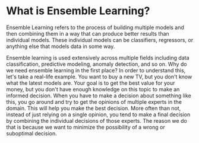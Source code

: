 # What is Ensemble Learning?

Ensemble Learning refers to the process of building multiple models and then combining them in a way that can produce better results than individual models. These individual models can be classifiers, regressors, or anything else that models data in some way.

Ensemble learning is used extensively across multiple fields including data classification, predictive modeling, anomaly detection, and so on. Why do we need ensemble learning in the first place? In order to understand this, let's take a real-life example. You want to buy a new TV, but you don't know what the latest models are. Your goal is to get the best value for your money, but you don't have enough knowledge on this topic to make an informed decision. When you have to make a decision about something like this, you go around and try to get the opinions of multiple experts in the domain. This will help you make the best decision. More often than not, instead of just relying on a single opinion, you tend to make a final decision by combining the individual decisions of those experts. The reason we do that is because we want to minimize the possibility of a wrong or suboptimal decision.